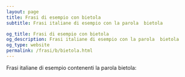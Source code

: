 ```yaml
---
layout: page
title: Frasi di esempio con bietola 
subtitle: Frasi italiane di esempio con la parola  bietola

og_title: Frasi di esempio con bietola 
og_description: Frasi italiane di esempio con la parola  bietola
og_type: website
permalink: /frasi/b/bietola.html
---
```


Frasi italiane di esempio contenenti la parola bietola:


